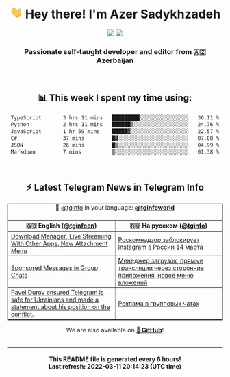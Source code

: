 <div align="center">
	<div>
		<h1>
      <img src="./assets/hi.gif" width="30px"> Hey there! I'm Azer Sadykhzadeh
    </h1>
    <img height="18" src="https://komarev.com/ghpvc/?username=sadykhzadeh&label=Views&color=2081c1&style=flat-square" />
		<a href="https://wakatime.com/@Azer"> <img height="18" src="https://wakatime.com/badge/user/f80ae27a-c328-426f-a381-bc84136e2dd6.svg" /> </a>
    <h3>
      Passionate self-taught developer and editor from 🇦🇿 Azerbaijan
    </h3>
  </div>
  <br>

<h2>📊 This week I spent my time using:</h2>

<!--START_SECTION:waka-->

```text
TypeScript       3 hrs 11 mins   █████████░░░░░░░░░░░░░░░░   36.11 %
Python           2 hrs 11 mins   ██████▒░░░░░░░░░░░░░░░░░░   24.76 %
JavaScript       1 hr 59 mins    █████▓░░░░░░░░░░░░░░░░░░░   22.57 %
C#               37 mins         █▓░░░░░░░░░░░░░░░░░░░░░░░   07.08 %
JSON             26 mins         █▒░░░░░░░░░░░░░░░░░░░░░░░   04.99 %
Markdown         7 mins          ▒░░░░░░░░░░░░░░░░░░░░░░░░   01.38 %
```

<!--END_SECTION:waka-->

<br>

<h2>⚡️ Latest Telegram News in Telegram Info</h2>
  <table border>
		<tr>
			<th width="50%">🇬🇧 English (<a href="https://t.me/tginfoen">@tginfoen</a>)</th>
			<th>🇷🇺 На русском (<a href="https://t.me/tginfo">@tginfo</a>)</th>
		</tr>
		<caption>🚩 <a href="https://t.me/tginfo">@tginfo</a> in your language: <a href="https://t.me/tginfoworld"><b>@tginfoworld</b></a><caption/>
  <tr><td><a href="https://t.me/tginfoen/1361">Download⁠ Manager, Live Streaming With Other Apps, New Attachment Menu</a></td>
    <td><a href="https://t.me/tginfo/3258">Роскомнадзор заблокирует Instagram в России 14 марта</a></td></tr><tr><td><a href="https://t.me/tginfoen/1360">Sponsored Messages in Group Chats</a></td>
    <td><a href="https://t.me/tginfo/3257">Менеджер ⁠загрузок, прямые трансляции через сторонние приложения, новое меню вложений</a></td></tr><tr><td><a href="https://t.me/tginfoen/1359">Pavel Durov ensured Telegram is safe for Ukrainians and made a statement about his position on the conflict.</a></td>
    <td><a href="https://t.me/tginfo/3256">Реклама в групповых чатах</a></td></tr>
</table>
We are also available on <a href="https://github.com/tginfo"><b>🐙 GitHub</b></a>!
</div>

<br>
<hr>
<h4 align="center">This README file is generated <b>every 6 hours</b>!</br>Last refresh: <b>2022-03-11 20:14:23 (UTC time)</b></h4>
